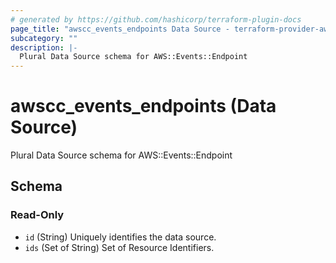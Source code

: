```yaml
---
# generated by https://github.com/hashicorp/terraform-plugin-docs
page_title: "awscc_events_endpoints Data Source - terraform-provider-awscc"
subcategory: ""
description: |-
  Plural Data Source schema for AWS::Events::Endpoint
---
```


# awscc_events_endpoints (Data Source)

Plural Data Source schema for AWS::Events::Endpoint



<!-- schema generated by tfplugindocs -->
## Schema

### Read-Only

- `id` (String) Uniquely identifies the data source.
- `ids` (Set of String) Set of Resource Identifiers.
